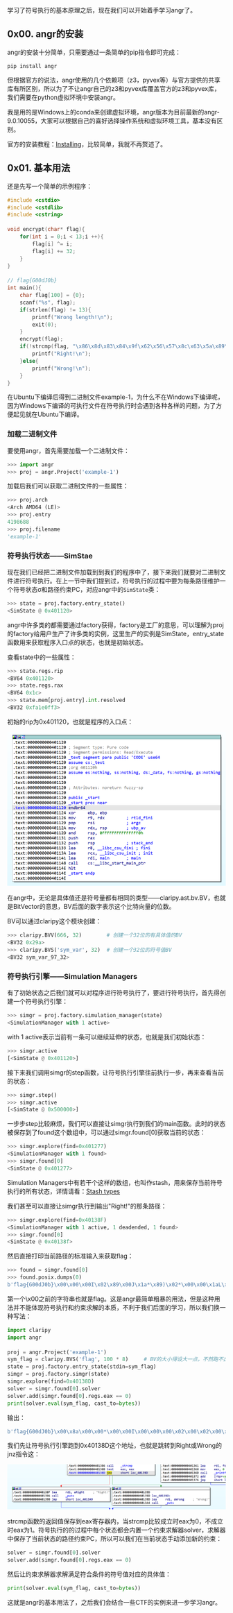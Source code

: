 学习了符号执行的基本原理之后，现在我们可以开始着手学习angr了。

## 0x00. angr的安装

angr的安装十分简单，只需要通过一条简单的pip指令即可完成：

```
pip install angr
```

但根据官方的说法，angr使用的几个依赖项（z3，pyvex等）与官方提供的共享库有所区别，所以为了不让angr自己的z3和pyvex库覆盖官方的z3和pyvex库，我们需要在python虚拟环境中安装angr。

我是用的是Windows上的conda来创建虚拟环境，angr版本为目前最新的angr-9.0.10055，大家可以根据自己的喜好选择操作系统和虚拟环境工具，基本没有区别。

官方的安装教程：[Installing](https://docs.angr.io/introductory-errata/install)，比较简单，我就不再赘述了。

## 0x01. 基本用法

还是先写一个简单的示例程序：

```c++
#include <cstdio>
#include <cstdlib>
#include <cstring>

void encrypt(char* flag){
    for(int i = 0;i < 13;i ++){
        flag[i] ^= i;
        flag[i] += 32;
    }
}

// flag{G00dJ0b}
int main(){
    char flag[100] = {0};
    scanf("%s", flag);
    if(strlen(flag) != 13){
        printf("Wrong length!\n");
        exit(0);
    }
    encrypt(flag);
    if(!strcmp(flag, "\x86\x8d\x83\x84\x9f\x62\x56\x57\x8c\x63\x5a\x89\x91")){
        printf("Right!\n");
    }else{
        printf("Wrong!\n");
    }
}
```

在Ubuntu下编译后得到二进制文件example-1，为什么不在Windows下编译呢，因为Windows下编译的可执行文件在符号执行时会遇到各种各样的问题，为了方便起见就在Ubuntu下编译。

### 加载二进制文件

要使用angr，首先需要加载一个二进制文件：

```python
>>> import angr
>>> proj = angr.Project('example-1')
```

加载后我们可以获取二进制文件的一些属性：

```python
>>> proj.arch
<Arch AMD64 (LE)>
>>> proj.entry
4198688
>>> proj.filename
'example-1'
```

### 符号执行状态——SimStae

现在我们已经把二进制文件加载到到我们的程序中了，接下来我们就要对二进制文件进行符号执行。在上一节中我们提到过，符号执行的过程中要为每条路径维护一个符号状态σ和路径约束PC，对应angr中的`SimState`类：

```python
>>> state = proj.factory.entry_state()
<SimState @ 0x401120>
```

angr中许多类的都需要通过factory获得，factory是工厂的意思，可以理解为proj的factory给用户生产了许多类的实例，这里生产的实例是SimState，entry_state函数用来获取程序入口点的状态，也就是初始状态。

查看state中的一些属性：

```python
>>> state.regs.rip
<BV64 0x401120>
>>> state.regs.rax
<BV64 0x1c>
>>> state.mem[proj.entry].int.resolved
<BV32 0xfa1e0ff3>
```

初始的rip为0x401120，也就是程序的入口点：

![image-20211002223520274](img/image-20211002223520274.png)

在angr中，无论是具体值还是符号量都有相同的类型——claripy.ast.bv.BV，也就是BitVector的意思，BV后面的数字表示这个比特向量的位数。

BV可以通过claripy这个模块创建：

```python
>>> claripy.BVV(666, 32)		# 创建一个32位的有具体值的BV
<BV32 0x29a>
>>> claripy.BVS('sym_var', 32)	# 创建一个32位的符号值BV
<BV32 sym_var_97_32>
```

### 符号执行引擎——Simulation Managers

有了初始状态之后我们就可以对程序进行符号执行了，要进行符号执行，首先得创建一个符号执行引擎：

```python
>>> simgr = proj.factory.simulation_manager(state)
<SimulationManager with 1 active>
```

with 1 active表示当前有一条可以继续延伸的状态，也就是我们初始状态：

```python
>>> simgr.active
[<SimState @ 0x401120>]
```

接下来我们调用simgr的step函数，让符号执行引擎往前执行一步，再来查看当前的状态：

```python
>>> simgr.step()
>>> simgr.active
[<SimState @ 0x500000>]
```

一步步step比较麻烦，我们可以直接让simgr执行到我们的main函数。此时的状态被保存到了found这个数组中，可以通过simgr.found[0]获取当前的状态：

```python
>>> simgr.explore(find=0x401277)
<SimulationManager with 1 found>
>>> simgr.found[0]
<SimState @ 0x401277>
```

Simulation Managers中有若干个这样的数组，也叫作stash，用来保存当前符号执行的所有状态，详情请看：[Stash types](https://docs.angr.io/core-concepts/pathgroups#stash-types)

我们甚至可以直接让simgr执行到输出"Right!"的那条路径：

```python
>>> simgr.explore(find=0x40138F)
<SimulationManager with 1 active, 1 deadended, 1 found>
>>> simgr.found[0]
<SimState @ 0x40138f>
```

然后直接打印当前路径的标准输入来获取flag：

```python
>>> found = simgr.found[0]
>>> found.posix.dumps(0)
b'flag{G00dJ0b}\x00\x00\x00I\x02\x89\x00J\x1a*\x89)\x02*\x00\x00\x1aL\x00\x8a\x1a\x0e\x01\x0e\x08\x89)\x00\x89Y\x02*\x08\x00\x02\x00I\x00\x02\x01(\x00\x08\x8a\x00\x02\x00'
```

第一个\x00之前的字符串也就是flag。这是angr最简单粗暴的用法，但是这种用法并不能体现符号执行和约束求解的本质，不利于我们后面的学习，所以我们换一种写法：

```python
import claripy
import angr

proj = angr.Project('example-1')				
sym_flag = claripy.BVS('flag', 100 * 8)		# BV的大小得设大一点，不然跑不出来，原因未知
state = proj.factory.entry_state(stdin=sym_flag)
simgr = proj.factory.simgr(state)
simgr.explore(find=0x40138D)
solver = simgr.found[0].solver
solver.add(simgr.found[0].regs.eax == 0)
print(solver.eval(sym_flag, cast_to=bytes))
```

输出：

```python
b'flag{G00dJ0b}\x00\x8a\x00\x00*\x00\x00I\x00\x00\x00\x02\x00\x02\x00\x01\x02\x00\x0c\x08\x00I\x8a\x19\x00J\x00\x00K\x18\x1a\x1a+\x00\x01-\x08\x00\x00*\x08\x01\x00***\x00\x00\x00\x00\x00\x00\x00\x00\x00\x00\x00\x00\x00\x00\x00\x00\x00\x00\x00\x00\x00\x00\x00\x00\x00\x00\x00\x00\x00\x00\x00\x00\x00\x00\x00\x00\x00\x00\x00\x00\x00'
```

我们先让符号执行引擎跑到0x40138D这个地址，也就是跳转到Right或Wrong的jnz指令这：

![image-20211002230150349](img/image-20211002230150349.png)

strcmp函数的返回值保存到eax寄存器内，当strcmp比较成立时eax为0，不成立时eax为1。符号执行的的过程中每个状态都会内置一个约束求解器solver，求解器中保存了当前状态的路径约束PC，所以可以我们在当前状态手动添加新的约束：

```python
solver = simgr.found[0].solver
solver.add(simgr.found[0].regs.eax == 0)
```

然后让约束求解器求解满足符合条件的符号值对应的具体值：

```python
print(solver.eval(sym_flag, cast_to=bytes))
```

这就是angr的基本用法了，之后我们会结合一些CTF的实例来进一步学习angr。
